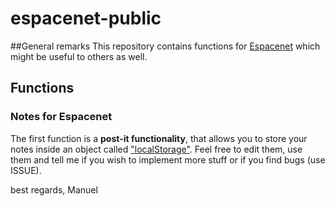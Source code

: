 # espacenet-public

##General remarks
This repository contains functions for [Espacenet](https://worldwide.espacenet.com) which might be useful to others as well.

## Functions
### Notes for Espacenet
The first function is a __post-it functionality__, that allows you to store your notes inside an object called ["localStorage"](https://developer.mozilla.org/de/docs/Web/API/Window/localStorage).
Feel free to edit them, use them and tell me if you wish to implement more stuff or if you find bugs (use ISSUE).

best regards,
Manuel
